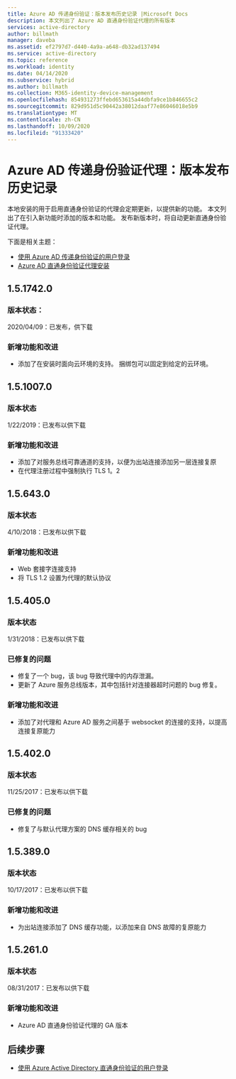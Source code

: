 ```yaml
---
title: Azure AD 传递身份验证：版本发布历史记录 |Microsoft Docs
description: 本文列出了 Azure AD 直通身份验证代理的所有版本
services: active-directory
author: billmath
manager: daveba
ms.assetid: ef2797d7-d440-4a9a-a648-db32ad137494
ms.service: active-directory
ms.topic: reference
ms.workload: identity
ms.date: 04/14/2020
ms.subservice: hybrid
ms.author: billmath
ms.collection: M365-identity-device-management
ms.openlocfilehash: 854931273ffebd653615a44dbfa9ce1b846655c2
ms.sourcegitcommit: 829d951d5c90442a38012daaf77e86046018e5b9
ms.translationtype: MT
ms.contentlocale: zh-CN
ms.lasthandoff: 10/09/2020
ms.locfileid: "91333420"
---
```

# <a name="azure-ad-pass-through-authentication-agent-version-release-history"></a>Azure AD 传递身份验证代理：版本发布历史记录 
 
本地安装的用于启用直通身份验证的代理会定期更新，以提供新的功能。 本文列出了在引入新功能时添加的版本和功能。 发布新版本时，将自动更新直通身份验证代理。 

下面是相关主题： 

- [使用 Azure AD 传递身份验证的用户登录](how-to-connect-pta.md) 
- [Azure AD 直通身份验证代理安装](how-to-connect-pta-quick-start.md) 

## <a name="1517420"></a>1.5.1742.0
### <a name="release-status"></a>版本状态： 
2020/04/09：已发布，供下载

### <a name="new-features-and-improvements"></a>新增功能和改进

- 添加了在安装时面向云环境的支持。 捆绑包可以固定到给定的云环境。



## <a name="1510070"></a>1.5.1007.0 
### <a name="release-status"></a>版本状态 
1/22/2019：已发布以供下载  
### <a name="new-features-and-improvements"></a>新增功能和改进 
- 添加了对服务总线可靠通道的支持，以便为出站连接添加另一层连接复原 
- 在代理注册过程中强制执行 TLS 1。2 

## <a name="156430"></a>1.5.643.0 
### <a name="release-status"></a>版本状态 
4/10/2018：已发布以供下载  
### <a name="new-features-and-improvements"></a>新增功能和改进 
- Web 套接字连接支持 
- 将 TLS 1.2 设置为代理的默认协议 
 
## <a name="154050"></a>1.5.405.0 
### <a name="release-status"></a>版本状态 
1/31/2018：已发布以供下载  
### <a name="fixed-issues"></a>已修复的问题 
- 修复了一个 bug，该 bug 导致代理中的内存泄漏。 
- 更新了 Azure 服务总线版本，其中包括针对连接器超时问题的 bug 修复。 
### <a name="new-features-and-improvements"></a>新增功能和改进 
- 添加了对代理和 Azure AD 服务之间基于 websocket 的连接的支持，以提高连接复原能力

## <a name="154020"></a>1.5.402.0 
### <a name="release-status"></a>版本状态 
11/25/2017：已发布以供下载  
### <a name="fixed-issues"></a>已修复的问题 
- 修复了与默认代理方案的 DNS 缓存相关的 bug 
 
## <a name="153890"></a>1.5.389.0 
### <a name="release-status"></a>版本状态 
10/17/2017：已发布以供下载  
### <a name="new-features-and-improvements"></a>新增功能和改进 
- 为出站连接添加了 DNS 缓存功能，以添加来自 DNS 故障的复原能力 
 
## <a name="152610"></a>1.5.261.0 
### <a name="release-status"></a>版本状态 
08/31/2017：已发布以供下载  
### <a name="new-features-and-improvements"></a>新增功能和改进 
- Azure AD 直通身份验证代理的 GA 版本 

## <a name="next-steps"></a>后续步骤

- [使用 Azure Active Directory 直通身份验证的用户登录](how-to-connect-pta.md)
